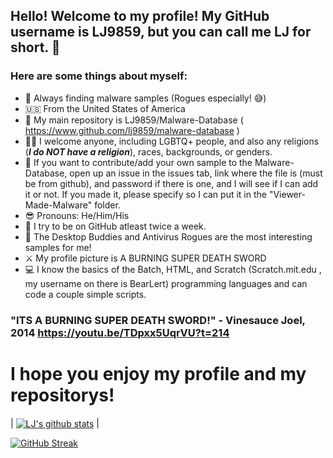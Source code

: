 ## Hello! Welcome to my profile! My GitHub username is LJ9859, but you can call me LJ for short. 👋
### Here are some things about myself:
- 👾 Always finding malware samples (Rogues especially! 😅)
- 🇺🇸 From the United States of America
- 📘 My main repository is LJ9859/Malware-Database ( https://www.github.com/lj9859/malware-database )
- 🏳️‍🌈 I welcome anyone, including LGBTQ+ people, and also any religions (***I do NOT have a religion***), races, backgrounds, or genders.
- 👀 If you want to contribute/add your own sample to the Malware-Database, open up an issue in the issues tab, link where the file is (must be from github), and password if there is one, and I will see if I can add it or not. If you made it, please specify so I can put it in the "Viewer-Made-Malware" folder.
- 😎 Pronouns: He/Him/His
- 💪 I try to be on GitHub atleast twice a week.
- 🦠 The Desktop Buddies and Antivirus Rogues are the most interesting samples for me!
- ⚔️ My profile picture is A BURNING SUPER DEATH SWORD
- 💻 I know the basics of the Batch, HTML, and Scratch (Scratch.mit.edu , my username on there is BearLert) programming languages and can code a couple simple scripts.
### "ITS A BURNING SUPER DEATH SWORD!" - Vinesauce Joel, 2014  https://youtu.be/TDpxx5UqrVU?t=214
# I hope you enjoy my profile and my repositorys!

| <a href="https://github.com/anuraghazra/github-readme-stats"><img align="center" src="https://github-readme-stats.vercel.app/api?username=LJ9859&show_icons=true&include_all_commits=true&theme=buefy&hide_border=true" alt="LJ's github stats" /></a> |

[![GitHub Streak](https://streak-stats.demolab.com/?user=LJ9859)](https://git.io/streak-stats)

<!--
**LJ9859/LJ9859** is a ✨ _special_ ✨ repository because its `README.md` (this file) appears on your GitHub profile.
lol im leaving this text here because why not
Here are some ideas to get you started:

- 🔭 I’m currently working on ...
- 🌱 I’m currently learning ...
- 👯 I’m looking to collaborate on ...
- 🤔 I’m looking for help with ...
- 💬 Ask me about ...
- 📫 How to reach me: ...
- 😄 Pronouns: ...
- ⚡ Fun fact: ...
-->

<!--

if you see this STOP BEING NOSEY pls 😶‍🌫️🫥

-->

